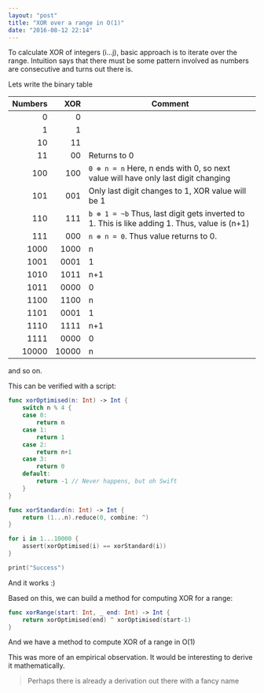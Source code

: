 ```yaml
---
layout: "post"
title: "XOR over a range in O(1)"
date: "2016-08-12 22:14"
---
```


To calculate XOR of integers (i...j), basic approach is to iterate over the range. Intuition says that there must be some pattern involved as numbers are consecutive and turns out there is.

Lets write the binary table

| Numbers        | XOR            | Comment |
| -------------: | -------------: | --- |
| 0 | 0 |
| 1 | 1 |
| 10  | 11 |
| 11  | 00 | Returns to 0
| 100 | 100 | `0 ⊕ n = n` Here, n ends with 0, so next value will have only last digit changing
| 101 | 001 | Only last digit changes to 1, XOR value will be 1
| 110 | 111 | `b ⊕ 1 = ~b` Thus, last digit gets inverted to 1. This is like adding 1. Thus, value is (n+1)
| 111 | 000 | `n ⊕ n = 0`. Thus value returns to 0.
| 1000  | 1000 | n
| 1001  | 0001 | 1
| 1010  | 1011 | n+1
| 1011  | 0000 | 0
| 1100  | 1100 | n
| 1101  | 0001 | 1
| 1110  | 1111 | n+1
| 1111  | 0000 | 0
| 10000 | 10000 | n

and so on.

This can be verified with a script:

```swift
func xorOptimised(n: Int) -> Int {
    switch n % 4 {
    case 0:
        return n
    case 1:
        return 1
    case 2:
        return n+1
    case 3:
        return 0
    default:
        return -1 // Never happens, but oh Swift
    }
}

func xorStandard(n: Int) -> Int {
    return (1...n).reduce(0, combine: ^)
}

for i in 1...10000 {
    assert(xorOptimised(i) == xorStandard(i))
}

print("Success")
```

And it works :)

Based on this, we can build a method for computing XOR for a range:

```swift
func xorRange(start: Int, _ end: Int) -> Int {
    return xorOptimised(end) ^ xorOptimised(start-1)
}
```
And we have a method to compute XOR of a range in O(1)

This was more of an empirical observation. It would be interesting to derive it mathematically.

> Perhaps there is already a derivation out there with a fancy name
